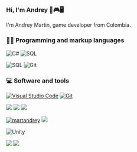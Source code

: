### Hi, I'm Andrey 👋🎮🖥️

I'm Andrey Martin, game developer from Colombia.

### 👨‍💻 Programming and markup languages  

<img alt="C#" src="https://custom-icon-badges.herokuapp.com/badge/C%23-68217A.svg?logo=cs2&logoColor=white"></a>
<img alt="SQL" src="https://custom-icon-badges.herokuapp.com/badge/SQL-025E8C.svg?logo=database&logoColor=white"></a>

![SQL](https://img.shields.io/badge/-SQL-000?&logo=MySQL)
![Git](https://img.shields.io/badge/-Git-black?style=flat-square&logo=git)

### 💻 Software and tools

 <a href="#"><img alt="Visual Studio Code" src="https://img.shields.io/badge/Visual%20Studio%20Code-0078d7.svg?logo=visual-studio-code&logoColor=white"></a>
 <a href="#"><img alt="Git" src="https://img.shields.io/badge/Git-F05033.svg?logo=git&logoColor=white"></a>
 
 <img src="https://img.shields.io/badge/-Visual%20Studio%20Code-23A9F2?style=flat-square&logo=Visual%20Studio%20Code&logoColor=white"/>
    <img src="https://img.shields.io/badge/-Github-181717?style=flat-square&logo=GitHub&logoColor=white"/>
    <img src="https://img.shields.io/badge/-Git-F44D27?style=flat-square&logo=Git&logoColor=white"/>











<a href="https://in.linkedin.com/in/martandrey" target="blank"><img src="https://img.shields.io/badge/LinkedIn-0077B5?style=for-the-badge&logo=linkedin&logoColor=white" alt="martandrey"/></a>
<a href="https://twitter.com/<Name>" target="blank"><img src="https://img.shields.io/badge/Twitter-1DA1F2?style=for-the-badge&logo=twitter&logoColor=white" /></a> 

![Unity](https://img.shields.io/badge/unity-%23000000.svg?style=for-the-badge&logo=unity&logoColor=white)

<a href="https://github-readme-stats.vercel.app/api?username=MartAndrey&show_icons=true&theme=dark">
  <img align="left" src="https://github-readme-stats.vercel.app/api?username=MartAndrey&show_icons=true&theme=dark" />
</a>
<a href="https://github-readme-stats.vercel.app/api/top-langs/?username=MartAndrey&layout=compact&show_icons=true&theme=dark">
  <img align="center" src="https://github-readme-stats.vercel.app/api/top-langs/?username=MartAndrey&layout=compact&show_icons=true&theme=dark" />
</a>

<!--
**MartAndrey/MartAndrey** is a ✨ _special_ ✨ repository because its `README.md` (this file) appears on your GitHub profile.

Here are some ideas to get you started:

- 🔭 I’m currently working on ...
- 🌱 I’m currently learning ...
- 👯 I’m looking to collaborate on ...
- 🤔 I’m looking for help with ...
- 💬 Ask me about ...
- 📫 How to reach me: ...
- 😄 Pronouns: ...
- ⚡ Fun fact: ...
-->
